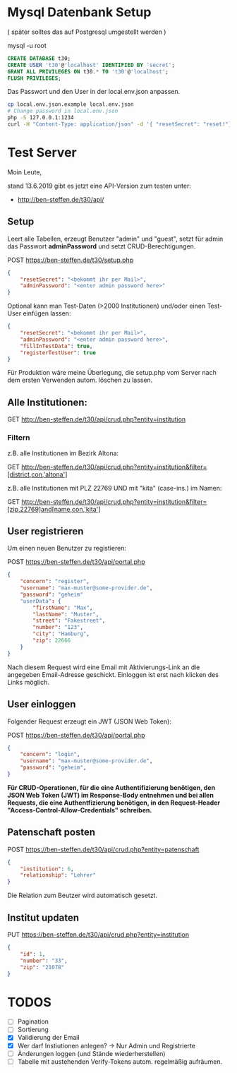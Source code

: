 # Mysql Datenbank Setup

( später solltes das auf Postgresql umgestellt werden )

mysql -u root

```sql
CREATE DATABASE t30;
CREATE USER 't30'@'localhost' IDENTIFIED BY 'secret';
GRANT ALL PRIVILEGES ON t30.* TO 't30'@'localhost';
FLUSH PRIVILEGES;
```

Das Passwort und den User in der local.env.json anpassen.


```bash
cp local.env.json.example local.env.json
# Change password in local.env.json
php -S 127.0.0.1:1234
curl -H "Content-Type: application/json" -d '{ "resetSecret": "reset!"}'  http:/127.0.0.1:1234/setup.php
```


# Test Server

Moin Leute,

stand 13.6.2019 gibt es jetzt eine API-Version zum testen unter:

 * http://ben-steffen.de/t30/api/
 
## Setup

Leert alle Tabellen, erzeugt Benutzer "admin" und "guest", setzt für admin das Passwort **adminPassword** und setzt CRUD-Berechtigungen.

POST https://ben-steffen.de/t30/setup.php

``` json
{
	"resetSecret": "<bekommt ihr per Mail>",
	"adminPassword": "<enter admin password here>"
}
```

Optional kann man Test-Daten (>2000 Institutionen) und/oder einen Test-User einfügen lassen:
``` json
{
	"resetSecret": "<bekommt ihr per Mail>",
	"adminPassword": "<enter admin password here>",
	"fillInTestData": true,
	"registerTestUser": true
}
```

Für Produktion wäre meine Überlegung, die setup.php vom Server nach dem ersten Verwenden autom. löschen zu lassen.

## Alle Institutionen:

GET http://ben-steffen.de/t30/api/crud.php?entity=institution

### Filtern

z.B. alle Institutionen im Bezirk Altona:

GET http://ben-steffen.de/t30/api/crud.php?entity=institution&filter=[district,con,'altona']

z.B. alle Institutionen mit PLZ 22769 UND mit "kita" (case-ins.) im Namen:

GET http://ben-steffen.de/t30/api/crud.php?entity=institution&filter=[zip,22769]and[name,con,'kita']

## User registrieren

Um einen neuen Benutzer zu registieren:

POST https://ben-steffen.de/t30/api/portal.php

``` json
{
	"concern": "register",
	"username": "max-muster@some-provider.de",
	"password": "geheim"
	"userData": {
		"firstName": "Max",
		"lastName": "Muster",
		"street": "Fakestreet",
		"number": "123",
		"city": "Hamburg",
		"zip": 22666
	}
}
```

Nach diesem Request wird eine Email mit Aktivierungs-Link an die angegeben Email-Adresse geschickt. Einloggen ist erst nach klicken des Links möglich.

## User einloggen

Folgender Request erzeugt ein JWT (JSON Web Token):

POST https://ben-steffen.de/t30/api/portal.php

``` json
{
	"concern": "login",
	"username": "max-muster@some-provider.de",
	"password": "geheim",
}
```

**Für CRUD-Operationen, für die eine Authentifizierung benötigen, den JSON Web Token (JWT) im Response-Body entnehmen und bei allen Requests, die eine Authentfizierung benötigen, in den Request-Header "Access-Control-Allow-Credentials" schreiben.**

## Patenschaft posten

POST https://ben-steffen.de/t30/api/crud.php?entity=patenschaft

``` json
{
	"institution": 6,
	"relationship": "Lehrer"
}
```

Die Relation zum Beutzer wird automatisch gesetzt.

## Institut updaten

PUT https://ben-steffen.de/t30/api/crud.php?entity=institution

``` json
{
	"id": 1,
	"number": "33",
	"zip": "21078"
}
```

# TODOS


 - [ ] Pagination
 - [ ] Sortierung
 - [x] Validierung der Email 
 - [x] Wer darf Instiutionen anlegen? -> Nur Admin und Registrierte
 - [ ] Änderungen loggen (und Stände wiederherstellen)
 - [ ] Tabelle mit austehenden Verify-Tokens autom. regelmäßig aufräumen.
